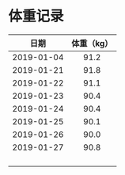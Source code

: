 # 体重记录

|    日期    | 体重（kg） |
| :--------: | :--------: |
| 2019-01-04 |    91.2    |
| 2019-01-21 |    91.8    |
| 2019-01-22 |    91.1    |
| 2019-01-23 |    90.4    |
| 2019-01-24 |    90.4    |
| 2019-01-25 |    90.1    |
| 2019-01-26 |    90.0    |
| 2019-01-27 |    90.8    |
|            |            |
|            |            |
|            |            |
|            |            |

